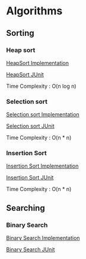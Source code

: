 # Algorithms

## Sorting
### Heap sort
[HeapSort Implementation](https://github.com/goutamsh/algorithms/blob/master/src/main/java/com/gshepur/sorting/HeapSort.java)

[HeapSort JUnit](https://github.com/goutamsh/algorithms/blob/master/src/test/java/com/gshepur/sorting/HeapSortTest.java)

Time Complexity : O(n log n)

### Selection sort
[Selection sort Implementation](https://github.com/goutamsh/algorithms/blob/master/src/main/java/com/gshepur/sorting/SelectionSort.java)

[Selection sort JUnit](https://github.com/goutamsh/algorithms/blob/master/src/test/java/com/gshepur/sorting/SelectionSortTest.java)

Time Complexity : O(n * n)
### Insertion Sort
[Insertion Sort Implementation](https://github.com/goutamsh/algorithms/blob/master/src/main/java/com/gshepur/sorting/InsertionSort.java)

[Insertion Sort JUnit](https://github.com/goutamsh/algorithms/blob/master/src/test/java/com/gshepur/sorting/InsertionSortTest.java)

Time Complexity : O(n * n)

## Searching
### Binary Search
[Binary Search Implementation](https://github.com/goutamsh/algorithms/blob/master/src/main/java/com/gshepur/searching/binarysearch/BinarySearch.java)

[Binary Search JUnit](https://github.com/goutamsh/algorithms/blob/master/src/test/java/com/gshepur/searching/binarysearch/BinarySearchTest.java)
